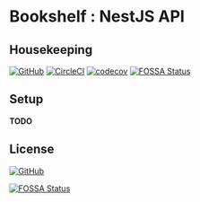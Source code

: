 # Bookshelf : NestJS API

## Housekeeping

[![GitHub](https://img.shields.io/github/license/SnO2WMaN-HQ/bookshelf-nest-api)](https://github.com/SnO2WMaN-HQ/bookshelf-nest-api/blob/master/LICENSE)
[![CircleCI](https://circleci.com/gh/SnO2WMaN-HQ/bookshelf-nest-api.svg?style=svg)](https://circleci.com/gh/SnO2WMaN-HQ/bookshelf-nest-api)
[![codecov](https://codecov.io/gh/SnO2WMaN-HQ/bookshelf-nest-api/branch/develop/graph/badge.svg)](https://codecov.io/gh/SnO2WMaN-HQ/bookshelf-nest-api)
[![FOSSA Status](https://app.fossa.com/api/projects/git%2Bgithub.com%2FSnO2WMaN-HQ%2Fbookshelf-nest-api.svg?type=shield)](https://app.fossa.com/projects/git%2Bgithub.com%2FSnO2WMaN-HQ%2Fbookshelf-nest-api?ref=badge_shield)

## Setup

**TODO**

## License

[![GitHub](https://img.shields.io/github/license/SnO2WMaN-HQ/bookshelf-nest-api)](https://github.com/SnO2WMaN-HQ/bookshelf-nest-api/blob/master/LICENSE)


[![FOSSA Status](https://app.fossa.com/api/projects/git%2Bgithub.com%2FSnO2WMaN-HQ%2Fbookshelf-nest-api.svg?type=large)](https://app.fossa.com/projects/git%2Bgithub.com%2FSnO2WMaN-HQ%2Fbookshelf-nest-api?ref=badge_large)